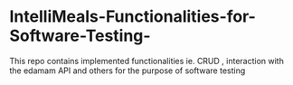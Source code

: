 # IntelliMeals-Functionalities-for-Software-Testing-
This repo contains implemented functionalities ie. CRUD , interaction with the edamam API  and others for the purpose of software testing
